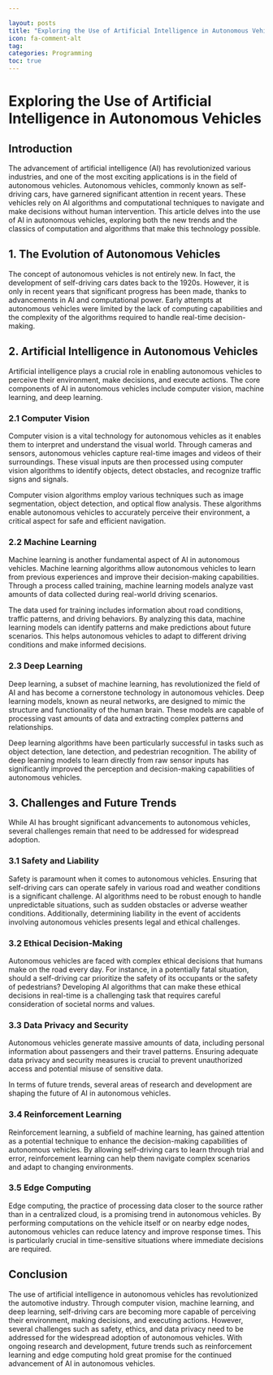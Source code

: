 ```yaml
---

layout: posts
title: "Exploring the Use of Artificial Intelligence in Autonomous Vehicles"
icon: fa-comment-alt
tag:      
categories: Programming
toc: true
---
```




# Exploring the Use of Artificial Intelligence in Autonomous Vehicles

## Introduction

The advancement of artificial intelligence (AI) has revolutionized various industries, and one of the most exciting applications is in the field of autonomous vehicles. Autonomous vehicles, commonly known as self-driving cars, have garnered significant attention in recent years. These vehicles rely on AI algorithms and computational techniques to navigate and make decisions without human intervention. This article delves into the use of AI in autonomous vehicles, exploring both the new trends and the classics of computation and algorithms that make this technology possible.

## 1. The Evolution of Autonomous Vehicles

The concept of autonomous vehicles is not entirely new. In fact, the development of self-driving cars dates back to the 1920s. However, it is only in recent years that significant progress has been made, thanks to advancements in AI and computational power. Early attempts at autonomous vehicles were limited by the lack of computing capabilities and the complexity of the algorithms required to handle real-time decision-making.

## 2. Artificial Intelligence in Autonomous Vehicles

Artificial intelligence plays a crucial role in enabling autonomous vehicles to perceive their environment, make decisions, and execute actions. The core components of AI in autonomous vehicles include computer vision, machine learning, and deep learning.

### 2.1 Computer Vision

Computer vision is a vital technology for autonomous vehicles as it enables them to interpret and understand the visual world. Through cameras and sensors, autonomous vehicles capture real-time images and videos of their surroundings. These visual inputs are then processed using computer vision algorithms to identify objects, detect obstacles, and recognize traffic signs and signals.

Computer vision algorithms employ various techniques such as image segmentation, object detection, and optical flow analysis. These algorithms enable autonomous vehicles to accurately perceive their environment, a critical aspect for safe and efficient navigation.

### 2.2 Machine Learning

Machine learning is another fundamental aspect of AI in autonomous vehicles. Machine learning algorithms allow autonomous vehicles to learn from previous experiences and improve their decision-making capabilities. Through a process called training, machine learning models analyze vast amounts of data collected during real-world driving scenarios.

The data used for training includes information about road conditions, traffic patterns, and driving behaviors. By analyzing this data, machine learning models can identify patterns and make predictions about future scenarios. This helps autonomous vehicles to adapt to different driving conditions and make informed decisions.

### 2.3 Deep Learning

Deep learning, a subset of machine learning, has revolutionized the field of AI and has become a cornerstone technology in autonomous vehicles. Deep learning models, known as neural networks, are designed to mimic the structure and functionality of the human brain. These models are capable of processing vast amounts of data and extracting complex patterns and relationships.

Deep learning algorithms have been particularly successful in tasks such as object detection, lane detection, and pedestrian recognition. The ability of deep learning models to learn directly from raw sensor inputs has significantly improved the perception and decision-making capabilities of autonomous vehicles.

## 3. Challenges and Future Trends

While AI has brought significant advancements to autonomous vehicles, several challenges remain that need to be addressed for widespread adoption.

### 3.1 Safety and Liability

Safety is paramount when it comes to autonomous vehicles. Ensuring that self-driving cars can operate safely in various road and weather conditions is a significant challenge. AI algorithms need to be robust enough to handle unpredictable situations, such as sudden obstacles or adverse weather conditions. Additionally, determining liability in the event of accidents involving autonomous vehicles presents legal and ethical challenges.

### 3.2 Ethical Decision-Making

Autonomous vehicles are faced with complex ethical decisions that humans make on the road every day. For instance, in a potentially fatal situation, should a self-driving car prioritize the safety of its occupants or the safety of pedestrians? Developing AI algorithms that can make these ethical decisions in real-time is a challenging task that requires careful consideration of societal norms and values.

### 3.3 Data Privacy and Security

Autonomous vehicles generate massive amounts of data, including personal information about passengers and their travel patterns. Ensuring adequate data privacy and security measures is crucial to prevent unauthorized access and potential misuse of sensitive data.

In terms of future trends, several areas of research and development are shaping the future of AI in autonomous vehicles.

### 3.4 Reinforcement Learning

Reinforcement learning, a subfield of machine learning, has gained attention as a potential technique to enhance the decision-making capabilities of autonomous vehicles. By allowing self-driving cars to learn through trial and error, reinforcement learning can help them navigate complex scenarios and adapt to changing environments.

### 3.5 Edge Computing

Edge computing, the practice of processing data closer to the source rather than in a centralized cloud, is a promising trend in autonomous vehicles. By performing computations on the vehicle itself or on nearby edge nodes, autonomous vehicles can reduce latency and improve response times. This is particularly crucial in time-sensitive situations where immediate decisions are required.

## Conclusion

The use of artificial intelligence in autonomous vehicles has revolutionized the automotive industry. Through computer vision, machine learning, and deep learning, self-driving cars are becoming more capable of perceiving their environment, making decisions, and executing actions. However, several challenges such as safety, ethics, and data privacy need to be addressed for the widespread adoption of autonomous vehicles. With ongoing research and development, future trends such as reinforcement learning and edge computing hold great promise for the continued advancement of AI in autonomous vehicles.